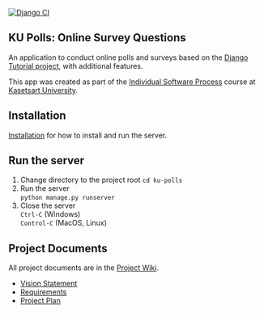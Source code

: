 [![Django CI](../../actions/workflows/django.yml/badge.svg)](../../actions/workflows/django.yml)

## KU Polls: Online Survey Questions 

An application to conduct online polls and surveys based
on the [Django Tutorial project](https://docs.djangoproject.com/en/5.1/), with
additional features.

This app was created as part of the [Individual Software Process](
https://cpske.github.io/ISP) course at [Kasetsart University](https://www.ku.ac.th).

## Installation
[Installation](../../wiki/Installation) for how to install and run the server.

## Run the server
1. Change directory to the project root
```cd ku-polls```
2. Run the server  
```python manage.py runserver```
3. Close the server  
```Ctrl-C``` (Windows)  
```Control-C``` (MacOS, Linux)

## Project Documents

All project documents are in the [Project Wiki](../../wiki/Home).

- [Vision Statement](../../wiki/Vision%20and%20Scope)
- [Requirements](../../wiki/Requirements)
- [Project Plan](../../wiki/Project%20Plan)
